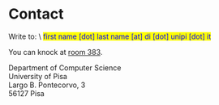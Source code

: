 # Contact

Write to: \ <mark style="color:blue;">first name \[dot] last name \[at] di \[dot] unipi \[dot] it</mark>

You can knock at [room 383](https://my.matterport.com/show/?m=1aPZ9S8PuiY\&sr=-2.99,.32\&ss=128).[ ](https://my.matterport.com/show/?m=1aPZ9S8PuiY\&sr=-2.99,.32\&ss=128)

Department of Computer Science\
University of Pisa\
Largo B. Pontecorvo, 3\
56127 Pisa

